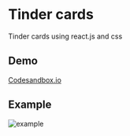 # Tinder cards
Tinder cards using react.js and css

## Demo
[Codesandbox.io](https://codesandbox.io/s/github/RaoufGrera/tinder-card-reactjs)

## Example
![example](https://github.com/RaoufGrera/tinder-card-reactjs/blob/master/tinder-reactjs-example.gif)
